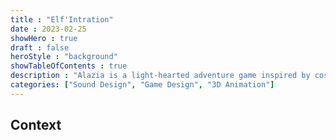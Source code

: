 ```yaml
---
title : "Elf'Intration"
date : 2023-02-25
showHero : true
draft : false
heroStyle : "background"
showTableOfContents : true
description : "Alazia is a light-hearted adventure game inspired by cosy games, but with a twist: the dissonance between comfort and uneasiness."
categories: ["Sound Design", "Game Design", "3D Animation"]
---
```


## Context

